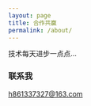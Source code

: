 ```yaml
---
layout: page
title: 合作共赢
permalink: /about/
---
```


技术每天进步一点点...


### 联系我

[h861337327@163.com](mailto:email@163.com)
